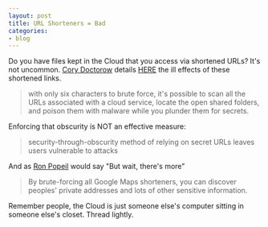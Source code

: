 ```yaml
---
layout: post
title: URL Shorteners = Bad
categories:
- blog
---
```


Do you have files kept in the Cloud that you access via shortened URLs? It's not uncommon. [Cory Doctorow](https://boingboing.net/author/cory_doctorow_1) details [HERE](https://boingboing.net/2016/04/13/url-shorteners-are-a-short-pat.html) the ill effects of these shortened links.

<blockquote>with only six characters to brute force, it's possible to scan all the URLs associated with a cloud service, locate the open shared folders, and poison them with malware while you plunder them for secrets.</blockquote>

Enforcing that obscurity is NOT an effective measure:

<blockquote>security-through-obscurity method of relying on secret URLs leaves users vulnerable to attacks</blockquote>

And as [Ron Popeil](https://en.wikipedia.org/wiki/Ron_Popeil) would say "But wait, there's more"

<blockquote>By brute-forcing all Google Maps shorteners, you can discover peoples' private addresses and lots of other sensitive information.</blockquote>

Remember people, the Cloud is just someone else's computer sitting in someone else's closet. Thread lightly.
